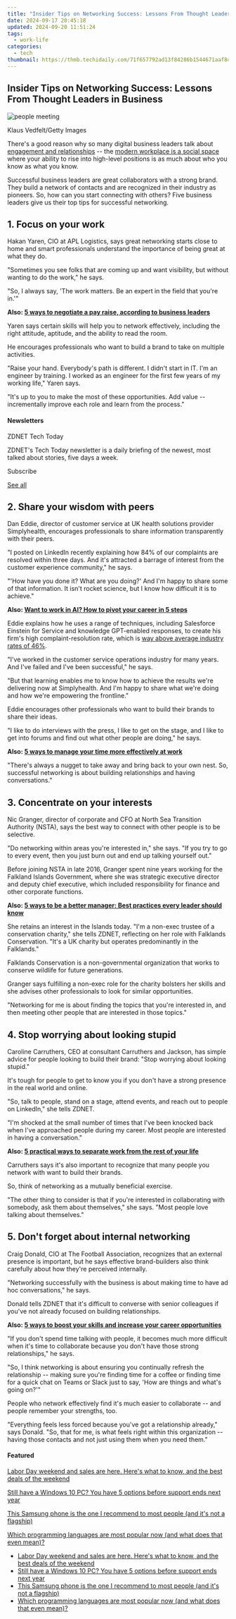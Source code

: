 ```yaml
---
title: "Insider Tips on Networking Success: Lessons From Thought Leaders in Business"
date: 2024-09-17 20:45:18
updated: 2024-09-20 11:51:24
tags:
  - work-life
categories:
  - tech
thumbnail: https://thmb.techidaily.com/71f657792ad13f84286b1544671aaf8455260b87c02f1f22e6d755ac15543040.jpg
---
```


## Insider Tips on Networking Success: Lessons From Thought Leaders in Business

![people meeting](https://www.zdnet.com/a/img/resize/3680784aa66d340c58b654fbd94f4e45aa9e4cd5/2024/03/19/a50b5692-f2f8-40f0-9bc2-ac448d18a617/gettyimages-912015308.jpg?auto=webp&width=1280)

Klaus Vedfelt/Getty Images

There's a good reason why so many digital business leaders talk about [engagement and relationships](https://www.zdnet.com/home-and-office/work-life/5-ways-to-get-people-to-buy-into-your-idea-at-work/) \-- the [modern workplace is a social space](https://www.zdnet.com/home-and-office/work-life/the-future-of-work-is-more-human-than-youd-think-say-these-business-experts/) where your ability to rise into high-level positions is as much about who you know as what you know.

Successful business leaders are great collaborators with a strong brand. They build a network of contacts and are recognized in their industry as pioneers. So, how can you start connecting with others? Five business leaders give us their top tips for successful networking.

## 1\. Focus on your work

Hakan Yaren, CIO at APL Logistics, says great networking starts close to home and smart professionals understand the importance of being great at what they do.

"Sometimes you see folks that are coming up and want visibility, but without wanting to do the work," he says. 

"So, I always say, 'The work matters. Be an expert in the field that you're in.'" 

**Also: [5 ways to negotiate a pay raise, according to business leaders](https://www.zdnet.com/home-and-office/work-life/5-ways-to-negotiate-a-pay-raise-according-to-business-leaders/)**

Yaren says certain skills will help you to network effectively, including the right attitude, aptitude, and the ability to read the room.

He encourages professionals who want to build a brand to take on multiple activities. 

"Raise your hand. Everybody's path is different. I didn't start in IT. I'm an engineer by training. I worked as an engineer for the first few years of my working life," Yaren says.

"It's up to you to make the most of these opportunities. Add value -- incrementally improve each role and learn from the process."

#### Newsletters

ZDNET Tech Today

ZDNET's Tech Today newsletter is a daily briefing of the newest, most talked about stories, five days a week.

 Subscribe

[See all](https://www.zdnet.com/newsletters/)

## 2\. Share your wisdom with peers

Dan Eddie, director of customer service at UK health solutions provider Simplyhealth, encourages professionals to share information transparently with their peers.

"I posted on LinkedIn recently explaining how 84% of our complaints are resolved within three days. And it's attracted a barrage of interest from the customer experience community," he says.

"'How have you done it? What are you doing?' And I'm happy to share some of that information. It isn't rocket science, but I know how difficult it is to achieve." 

**Also: [Want to work in AI? How to pivot your career in 5 steps](https://www.zdnet.com/article/want-to-work-in-ai-how-to-pivot-your-career-in-5-steps/)**

Eddie explains how he uses a range of techniques, including Salesforce Einstein for Service and knowledge GPT-enabled responses, to create his firm's high complaint-resolution rate, which is [way above average industry rates of 46%](https://www.fca.org.uk/data/complaints-data/aggregate-complaints-data-2023-h1).

"I've worked in the customer service operations industry for many years. And I've failed and I've been successful," he says.

"But that learning enables me to know how to achieve the results we're delivering now at Simplyhealth. And I'm happy to share what we're doing and how we're empowering the frontline."

Eddie encourages other professionals who want to build their brands to share their ideas.

"I like to do interviews with the press, I like to get on the stage, and I like to get into forums and find out what other people are doing," he says.

**Also: [5 ways to manage your time more effectively at work](https://www.zdnet.com/home-and-office/work-life/5-ways-to-help-you-manage-your-time-more-effectively-at-work/)**

"There's always a nugget to take away and bring back to your own nest. So, successful networking is about building relationships and having conversations."

## 3\. Concentrate on your interests

Nic Granger, director of corporate and CFO at North Sea Transition Authority (NSTA), says the best way to connect with other people is to be selective. 

"Do networking within areas you're interested in," she says. "If you try to go to every event, then you just burn out and end up talking yourself out." 

Before joining NSTA in late 2016, Granger spent nine years working for the Falkland Islands Government, where she was strategic executive director and deputy chief executive, which included responsibility for finance and other corporate functions.

**Also: [5 ways to be a better manager: Best practices every leader should know](https://www.zdnet.com/home-and-office/work-life/5-ways-to-be-a-better-manager-best-practices-every-leader-should-know/)**

She retains an interest in the Islands today. "I'm a non-exec trustee of a conservation charity," she tells ZDNET, reflecting on her role with Falklands Conservation. "It's a UK charity but operates predominantly in the Falklands."

Falklands Conservation is a non-governmental organization that works to conserve wildlife for future generations.

Granger says fulfilling a non-exec role for the charity bolsters her skills and she advises other professionals to look for similar opportunities.

"Networking for me is about finding the topics that you're interested in, and then meeting other people that are interested in those topics."

## 4\. Stop worrying about looking stupid

Caroline Carruthers, CEO at consultant Carruthers and Jackson, has simple advice for people looking to build their brand: "Stop worrying about looking stupid." 

It's tough for people to get to know you if you don't have a strong presence in the real world and online.

"So, talk to people, stand on a stage, attend events, and reach out to people on LinkedIn," she tells ZDNET.

"I'm shocked at the small number of times that I've been knocked back when I've approached people during my career. Most people are interested in having a conversation." 

**Also: [5 practical ways to separate work from the rest of your life](https://www.zdnet.com/home-and-office/work-life/5-practical-ways-to-separate-work-from-the-rest-of-your-life/)**

Carruthers says it's also important to recognize that many people you network with want to build their brands.

So, think of networking as a mutually beneficial exercise. 

"The other thing to consider is that if you're interested in collaborating with somebody, ask them about themselves," she says. "Most people love talking about themselves."

## 5\. Don't forget about internal networking

Craig Donald, CIO at The Football Association, recognizes that an external presence is important, but he says effective brand-builders also think carefully about how they're perceived internally.

"Networking successfully with the business is about making time to have ad hoc conversations," he says.

Donald tells ZDNET that it's difficult to converse with senior colleagues if you've not already focused on building relationships. 

**Also: [5 ways to boost your skills and increase your career opportunities](https://www.zdnet.com/education/professional-development/5-ways-to-boost-your-skills-and-increase-your-career-opportunities/)**

"If you don't spend time talking with people, it becomes much more difficult when it's time to collaborate because you don't have those strong relationships," he says. 

"So, I think networking is about ensuring you continually refresh the relationship -- making sure you're finding time for a coffee or finding time for a quick chat on Teams or Slack just to say, 'How are things and what's going on?'" 

People who network effectively find it's much easier to collaborate -- and people remember your strengths, too.

"Everything feels less forced because you've got a relationship already," says Donald. "So, that for me, is what feels right within this organization -- having those contacts and not just using them when you need them."

#### Featured

[Labor Day weekend and sales are here. Here's what to know, and the best deals of the weekend](https://www.zdnet.com/article/labor-day-deals-everything-to-know-09-02-2024/ "Labor Day weekend and sales are here. Here's what to know, and the best deals of the weekend")

[Still have a Windows 10 PC? You have 5 options before support ends next year](https://www.zdnet.com/article/still-have-a-windows-10-pc-you-have-5-options-before-support-ends-next-year/ "Still have a Windows 10 PC? You have 5 options before support ends next year")

[This Samsung phone is the one I recommend to most people (and it's not a flagship)](https://www.zdnet.com/article/this-samsung-phone-is-the-one-i-recommend-to-most-people-and-its-not-a-flagship/ "This Samsung phone is the one I recommend to most people (and it's not a flagship)")

[Which programming languages are most popular now (and what does that even mean)?](https://www.zdnet.com/article/the-most-popular-programming-languages-in-2024-and-what-that-even-means/ "Which programming languages are most popular now (and what does that even mean)?")

* [Labor Day weekend and sales are here. Here's what to know, and the best deals of the weekend](https://www.zdnet.com/article/labor-day-deals-everything-to-know-09-02-2024/ "Labor Day weekend and sales are here. Here's what to know, and the best deals of the weekend")
* [Still have a Windows 10 PC? You have 5 options before support ends next year](https://www.zdnet.com/article/still-have-a-windows-10-pc-you-have-5-options-before-support-ends-next-year/ "Still have a Windows 10 PC? You have 5 options before support ends next year")
* [This Samsung phone is the one I recommend to most people (and it's not a flagship)](https://www.zdnet.com/article/this-samsung-phone-is-the-one-i-recommend-to-most-people-and-its-not-a-flagship/ "This Samsung phone is the one I recommend to most people (and it's not a flagship)")
* [Which programming languages are most popular now (and what does that even mean)?](https://www.zdnet.com/article/the-most-popular-programming-languages-in-2024-and-what-that-even-means/ "Which programming languages are most popular now (and what does that even mean)?")

<ins class="adsbygoogle"
     style="display:block"
     data-ad-format="autorelaxed"
     data-ad-client="ca-pub-7571918770474297"
     data-ad-slot="1223367746"></ins>



<ins class="adsbygoogle"
     style="display:block"
     data-ad-client="ca-pub-7571918770474297"
     data-ad-slot="8358498916"
     data-ad-format="auto"
     data-full-width-responsive="true"></ins>
